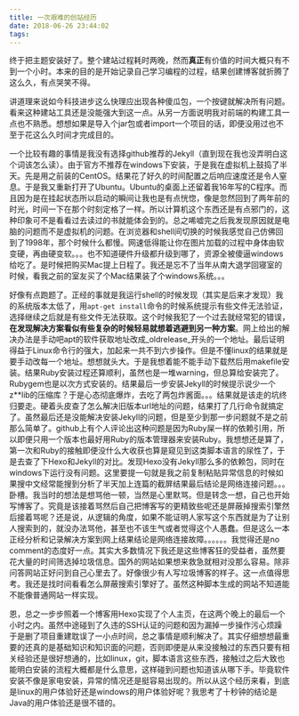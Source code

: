```yaml
---
title: 一次艰难的创站经历
date: 2018-06-26 23:44:02
tags: 
---
```


终于把主题安装好了。整个建站过程耗时两晚，然而**真正**有价值的时间大概只有不到一个小时。本来的目的是开始记录自己学习编程的过程，结果创建博客就折腾了这么久，有点哭笑不得。

讲道理来说如今科技进步这么快理应出现各种傻瓜包，一个按键就解决所有问题。看来这种建站工具还是没能强大到这一点。从另一方面说明我对前端的构建工具一点也不熟悉。想想如果是导入个jar包或者import一个项目的话，即便没用过也不至于花这么久时间才完成目的。

一个比较有趣的事情是我没有选择github推荐的Jekyll（直到现在我也没弄明白这个词该怎么读）。由于官方不推荐在windows下安装，于是我在虚拟机上鼓捣了半天。先是用之前装的CentOS。结果花了好久的时间配置之后响应速度还是令人窒息。于是我又重新打开了Ubuntu。Ubuntu的桌面上还留着我16年写的C程序。而且因为是在挂起状态所以启动的瞬间让我也是有点恍惚，像是忽然回到了两年前的时光，时间一下在那个时刻定格了一样。所以计算机这个东西还是有点邪门的，这种印象可不是看看过去读过的书就能体会到的。总之唏嘘完之后我发现原因就是电脑的问题而不是虚拟机的问题。在浏览器和shell间切换的时候我感觉自己仿佛回到了1998年，那个时候什么都慢。网速低得能让你在图片加载的过程中身体由软变硬，再由硬变软。。。也不知道硬件升级都升级到哪了，资源全被傻逼windows给吃了。是时候把购买Mac提上日程了。我还是忘不了当年从南大退学回寝室的时候，看我之前的室友买了个Mac结果装了个windows系统。。。

好像有点跑题了。正经的事就是我运行shell的时候发现（其实是后来才发现）我的系统版本太低了，用`apt-get install`命令的时候系统提示有些文件无法验证，选择继续之后就是有些文件无法获取。这个时候我犯了一个过去就经常犯的错误，**在发现解决方案看似有些复杂的时候轻易就想着逃避到另一种方案**。网上给出的解决办法是手动吧apt的软件获取地址改成_oldrelease_开头的一个地址。最后证明得益于Linux命令行的强大，加起来一共不到六步操作。但是不懂linux的结果就是要手动改每一个地址。想想就头大。于是我想着能不能手动下载然后用makefile安装。结果Ruby安装过程还算顺利，虽然也是一堆warning，但总算给安装完了。Rubygem也是以次方式安装的。结果最后一步安装Jekyll的时候提示说少一个z**lib的压缩库？于是心态彻底爆炸，去吃了两包炸酱面。。。结果就是该走的坑终归要走。硬着头皮查了怎么解决旧版本url地址的问题，结果打了几行命令就搞定了。虽然最后还是没能解决安装Jekyll的问题，但是至少到那一步问题就不是之前那么简单了。github上有个人评论出这种问题是因为Ruby屎一样的依赖引用，所以即便只用一个版本也最好用Ruby的版本管理器来安装Ruby。我想想还是算了，第一次和Ruby的接触即便没什么大收获也算是窥见到这类脚本语言的尿性了，于是去查了下Hexo和Jekyll的对比。发现Hexo没有Jekyll那么多的依赖包，同时在windows下运行没有问题。这里要提一句就是我之前复制粘贴异常信息的时候如果搜中文经常能搜到分析了半天加上连篇的截屏结果最后结论是网络连接问题。。。卧槽。我当时的想法是想骂他一顿，当然是心里默骂。但是转念一想，自己也开始写博客了。究竟是该接着骂然后自己把博客写的更精致些呢还是屏蔽掉搜索引擎然后接着骂呢？还是说，从逻辑的角度，如果不能证明人家写这个东西就是为了让别人搜索到的，就没办法骂他，甚至也不该生气或者觉得这个人愚蠢。但是这么一本正经分析和记录解决方案到网上结果结论是网络连接故障。。。。。。我觉得还是no comment的态度好一点。其实大多数情况下我还是这些博客狂的受益者，虽然要花大量的时间筛选掉垃圾信息。国外的网站如果想来救急就相对没那么容易。除非问答网站正好问到自己心里去了。好像很少有人写垃圾博客的样子。这一点值得思考。我还是找时间看看怎么屏蔽搜索引擎好了。虽然这种脚本生成的网站不知道能不能像普通网站一样实现。

恩，总之一步步照着一个博客用Hexo实现了个人主页，在这两个晚上的最后一个小时之内。虽然中途碰到了久违的SSH认证的问题和因为漏掉一步操作污心烦躁于是删了项目重建耽误了一小点时间，总之事情是顺利解决了。其实仔细想想最重要的还真的是基础知识和知识面的问题，否则即便是从来没接触过的东西只要有相关经验还是很好想通的，比如linux，git，脚本语言这些东西，接触过之后大致也能明白安装的流程大概都是什么意思，这样碰到问题也知道该从哪下手。毕竟软件安装不像是家电安装，异常的情况还是挺容易出现的。所以从这个经历来看，到底是linux的用户体验好还是windows的用户体验好呢？我思考了十秒钟的结论是Java的用户体验还是很不错的。
